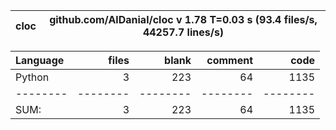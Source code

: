 cloc|github.com/AlDanial/cloc v 1.78  T=0.03 s (93.4 files/s, 44257.7 lines/s)
--- | ---

Language|files|blank|comment|code
:-------|-------:|-------:|-------:|-------:
Python|3|223|64|1135
--------|--------|--------|--------|--------
SUM:|3|223|64|1135
